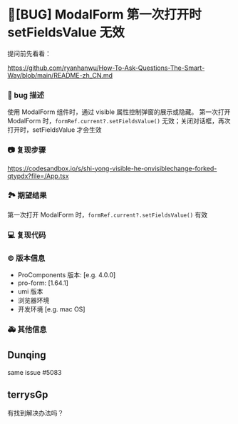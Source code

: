 # 🐛[BUG] ModalForm 第一次打开时 setFieldsValue 无效

提问前先看看：

https://github.com/ryanhanwu/How-To-Ask-Questions-The-Smart-Way/blob/main/README-zh_CN.md

### 🐛 bug 描述

<!--
详细地描述 bug，让大家都能理解
-->

使用 ModalForm 组件时，通过 visible 属性控制弹窗的展示或隐藏。
第一次打开 ModalForm 时，`formRef.current?.setFieldsValue()` 无效；关闭对话框，再次打开时，setFieldsValue 才会生效

### 📷 复现步骤

<!--
清晰描述复现步骤，让别人也能看到问题，如果可能，尽量提供可执行代码，
如：https://codesandbox.io/ 在此处创建一个 codesandbox，方便我们更快的排查和复现问题
-->

https://codesandbox.io/s/shi-yong-visible-he-onvisiblechange-forked-qtypdx?file=/App.tsx

### 🏞 期望结果

第一次打开 ModalForm 时，`formRef.current?.setFieldsValue()` 有效

<!--
描述你原本期望看到的结果
-->

### 💻 复现代码

<!--
提供可复现的代码，仓库，或线上示例
-->

### © 版本信息

- ProComponents 版本: [e.g. 4.0.0]
- pro-form: [1.64.1]
- umi 版本
- 浏览器环境
- 开发环境 [e.g. mac OS]

### 🚑 其他信息

<!--
如截图等其他信息可以贴在这里
-->

## Dunqing

same issue #5083

## terrysGp

有找到解决办法吗？
